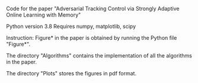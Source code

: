 Code for the paper "Adversarial Tracking Control via Strongly Adaptive Online Learning with Memory"

Python version 3.8
Requires numpy, matplotlib, scipy

Instruction: Figure* in the paper is obtained by running the Python file "Figure*".

The directory "Algorithms" contains the implementation of all the algorithms in the paper.

The directory "Plots" stores the figures in pdf format.
